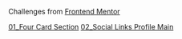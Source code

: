 Challenges from [Frontend Mentor](https://www.frontendmentor.io)

[01_Four Card Section](https://muhd09afiq.github.io/Frontend-Mentor-Challenges/01_four-card-feature-section)
[02_Social Links Profile Main](https://muhd09afiq.github.io/Frontend-Mentor-Challenges/02_social-links-profile-main/)
